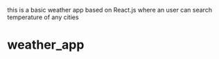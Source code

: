 this is a basic weather app based on React.js where an user can search temperature of any cities
# weather_app
